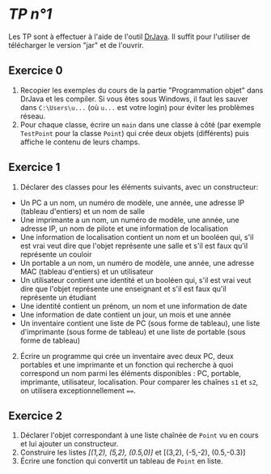 *TP n°1*
========

Les TP sont à effectuer à l'aide de l'outil [DrJava][]. Il suffit pour l'utiliser de télécharger le version "jar" et de l'ouvrir.

[DrJava]: http://www.drjava.org

Exercice 0
----------

1. Recopier les exemples du cours de la partie "Programmation objet" dans DrJava et les compiler. Si vous êtes sous Windows, il faut les sauver dans `C:\Users\u...` (où `u...` est votre login) pour éviter les problèmes réseau.
2. Pour chaque classe, écrire un `main` dans une classe à côté (par exemple `TestPoint` pour la classe `Point`) qui crée deux objets (différents) puis affiche le contenu de leurs champs.

Exercice 1
----------

1. Déclarer des classes pour les éléments suivants, avec un constructeur:

  - Un PC a un nom, un numéro de modèle, une année, une adresse IP (tableau d'entiers) et un nom de salle
  - Une imprimante a un nom, un numéro de modèle, une année, une adresse IP, un nom de pilote et une information de localisation
  - Une information de localisation contient un nom et un booléen qui, s'il est vrai veut dire que l'objet représente une salle et s'il est faux qu'il représente un couloir
  - Un portable a un nom, un numéro de modèle, une année, une adresse MAC (tableau d'entiers) et un utilisateur
  - Un utilisateur contient une identité et un booléen qui, s'il est vrai veut dire que l'objet représente une enseignant et s'il est faux qu'il représente un étudiant
  - Une identité contient un prénom, un nom et une information de date
  - Une information de date contient un jour, un mois et une année
  - Un inventaire contient une liste de PC (sous forme de tableau), une liste d'imprimante (sous forme de tableau) et une liste de portable (sous forme de tableau)

2. Écrire un programme qui crée un inventaire avec deux PC, deux portables et une imprimante et un fonction qui recherche à quoi correspond un nom parmi les éléments disponibles : PC, portable, imprimante, utilisateur, localisation. Pour comparer les chaînes `s1` et `s2`, on utilisera exceptionnellement `==`.

Exercice 2
----------

1. Déclarer l'objet correspondant à une liste chaînée de `Point` vu en cours et lui ajouter un constructeur.
2. Construire les listes *[(1,2), (5,2), (0.5,0)]* et [(3,2), (-5,-2), (0.5,-0.3)]
3. Écrire une fonction qui convertit un tableau de `Point` en liste.
